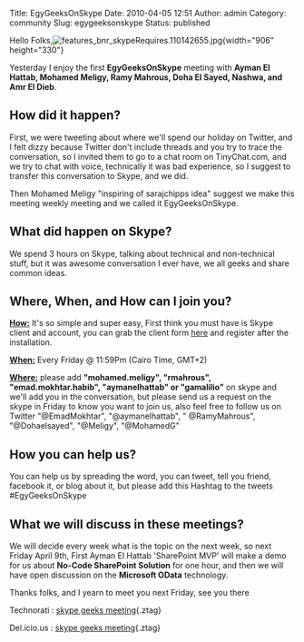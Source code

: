 Title: EgyGeeksOnSkype
Date: 2010-04-05 12:51
Author: admin
Category: community
Slug: egygeeksonskype
Status: published

Hello
Folks,![features\_bnr\_skypeRequires.110142655.jpg](http://www.emadmokhtar.com/wp-content/uploads/2011/11/features_bnr_skypeRequires.110142655.jpg){width="906"
height="330"}

Yesterday I enjoy the first **EgyGeeksOnSkype** meeting with **Ayman El
Hattab, Mohamed Meligy, Ramy Mahrous, Doha El Sayed, Nashwa, and Amr El
Dieb**.

How did it happen?
------------------

First, we were tweeting about where we'll spend our holiday on Twitter,
and I felt dizzy because Twitter don't include threads and you try to
trace the conversation, so I invited them to go to a chat room on
TinyChat.com, and we try to chat with voice, technically it was bad
experience, so I suggest to transfer this conversation to Skype, and we
did.

Then Mohamed Meligy "inspiring of sarajchipps idea" suggest we make this
meeting weekly meeting and we called it EgyGeeksOnSkype.

What did happen on Skype?
-------------------------

We spend 3 hours on Skype, talking about technical and non-technical
stuff, but it was awesome conversation I ever have, we all geeks and
share common ideas.

Where, When, and How can I join you?
------------------------------------

<span style="TEXT-DECORATION: underline">**How:**</span> It's so simple
and super easy, First think you must have is Skype client and account,
you can grab the client form
[here](http://www.skype.com/intl/en/download/skype/windows/downloading/)
and register after the installation.

**<span style="TEXT-DECORATION: underline">When:</span>** Every Friday @
11:59Pm (Cairo Time, GMT+2)

**<span style="TEXT-DECORATION: underline">Where:</span>** please add
**"mohamed.meligy", "rmahrous", "emad.mokhtar.habib", "aymanelhattab" or
"gamalilio"** on skype and we'll add you in the conversation, but please
send us a request on the skype in Friday to know you want to join us,
also feel free to follow us on Twitter "@EmadMokhtar", "@aymanelhattab",
" @RamyMahrous", "@Dohaelsayed", "@Meligy", "@MohamedG"

How you can help us?
--------------------

You can help us by spreading the word, you can tweet, tell you friend,
facebook it, or blog about it, but please add this Hashtag to the tweets
\#EgyGeeksOnSkype

What we will discuss in these meetings?
---------------------------------------

We will decide every week what is the topic on the next week, so next
Friday April 9th, First Ayman El Hattab 'SharePoint MVP' will make a
demo for us about **No-Code SharePoint Solution** for one hour, and then
we will have open discussion on the **Microsoft OData** technology.

Thanks folks, and I yearn to meet you next Friday, see you there

<!-- Tag links generated by Zoundry Raven. Do not manually edit. http://www.zoundryraven.com -->  
<span class="ztags"><span class="ztagspace">Technorati</span> : [skype
geeks
meeting](http://www.technorati.com/tag/skype+geeks+meeting){.ztag}</span>  
  
<span class="ztags"><span class="ztagspace">Del.icio.us</span> : [skype
geeks
meeting](http://del.icio.us/tag/skype%20geeks%20meeting){.ztag}</span>
